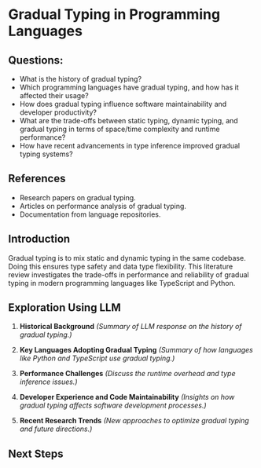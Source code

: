 # Gradual Typing in Programming Languages

## **Questions:**
- What is the history of gradual typing?
- Which programming languages have gradual typing, and how has it affected their usage?
- How does gradual typing influence software maintainability and developer productivity?
- What are the trade-offs between static typing, dynamic typing, and gradual typing in terms of space/time complexity and runtime performance?
- How have recent advancements in type inference improved gradual typing systems?

## **References**
- Research papers on gradual typing.
- Articles on performance analysis of gradual typing.
- Documentation from language repositories.

## **Introduction**
Gradual typing is to mix static and dynamic typing in the same codebase. Doing this ensures type safety and data type flexibility. This literature review investigates the trade-offs in performance and reliability of gradual typing in modern programming languages like TypeScript and Python.

## **Exploration Using LLM**
1. **Historical Background**
   *(Summary of LLM response on the history of gradual typing.)*

2. **Key Languages Adopting Gradual Typing**
   *(Summary of how languages like Python and TypeScript use gradual typing.)*

3. **Performance Challenges**
   *(Discuss the runtime overhead and type inference issues.)*

4. **Developer Experience and Code Maintainability**
   *(Insights on how gradual typing affects software development processes.)*

5. **Recent Research Trends**
   *(New approaches to optimize gradual typing and future directions.)*

## Next Steps
